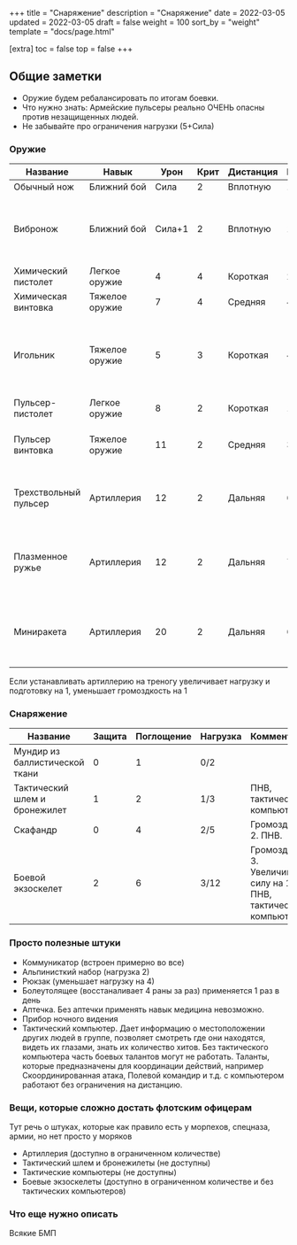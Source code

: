 +++
title = "Снаряжение"
description = "Снаряжение"
date = 2022-03-05
updated = 2022-03-05
draft = false
weight = 100
sort_by = "weight"
template = "docs/page.html"

[extra]
toc = false
top = false
+++

## Общие заметки

 - Оружие будем ребалансировать по итогам боевки. 
 - Что нужно знать: Армейские пульсеры реально ОЧЕНЬ опасны против незащищенных людей. 
 - Не забывайте про ограничения нагрузки (5+Сила)

### Оружие

|Название|Навык|Урон|Крит|Дистанция|Нагр|Особенности|Комментарий&nbsp;&nbsp;&nbsp;&nbsp;&nbsp;&nbsp;&nbsp;&nbsp;&nbsp;|
|--------|-----|----|----|---------|-------|-------|-----|
|Обычный нож|Ближний&nbsp;бой|Сила|2|Вплотную|1|||
|Вибронож|Ближний&nbsp;бой|Сила+1|2|Вплотную|1|Проникающее-2|Если вибронож рабочий, для безопасности он громко жужжит. Если армейский, то тихий|
|Химический пистолет|Легкое оружие|4|4|Короткая|2|||
|Химическая винтовка|Тяжелое оружие|7|4|Средняя|4|Автоматическое Громоздкое-2||
|Игольник|Тяжелое оружие|5|3|Короткая|4|Громоздкое-2 Залповое-3|Низкая пробивная способность делает его безопасным при сражениях в помещении и абордаже|
|Пульсер-пистолет|Легкое оружие|8|2|Короткая|1|Высококритичное-1 Проникающее-2||
|Пульсер винтовка|Тяжелое оружие|11|2|Средняя|3|Автоматическое Громоздкое-2 Высококритичное-2 Проникающее-3||
|Трехствольный пульсер|Артиллерия|12|2|Дальняя|6|Автоматическое Громоздкое-4 Высокритичное-3 Проникающее-4 Залповое-3||
|Плазменное ружье|Артиллерия|12|2|Дальняя|7|Громоздкое-4 Высококритичное-4 Проникающее-3 Жжение-3 Медленное-1 Взрыв-3||
|Миниракета|Артиллерия|20|2|Дальняя|6|Громоздкое-1 Бронебойное Медленное-1 Подготовка-1 Наведение-2 Взрыв-20||

Если устанавливать артиллерию на треногу увеличивает нагрузку и подготовку на 1, уменьшает громоздкость на 1

### Снаряжение

|Название|Защита|Поглощение|Нагрузка|Комментарии
|-----|-----|------|-----|----|
|Мундир из баллистической ткани|0|1|0/2|
|Тактический шлем и бронежилет|1|2|1/3|ПНВ, тактический компьютер
|Скафандр|0|4|2/5|Громоздкий 2. ПНВ.
|Боевой экзоскелет|2|6|3/12|Громоздкий 3. Увеличивает силу на 1. ПНВ, тактический компьютер

### Просто полезные штуки

- Коммуникатор (встроен примерно во все)
- Альпинисткий набор (нагрузка 2)
- Рюкзак (уменьшает нагрузку на 4)
- Болеутолящее (восстаналивает 4 раны за раз) применяется 1 раз в день
- Аптечка. Без аптечки применять навык медицина невозможно.
- Прибор ночного видения
- Тактический компьютер. Дает информацию о местоположении других людей в группе, позволяет смотреть где они находятся, видеть их глазами, знать их количество хитов. Без тактического компьютера часть боевых талантов могут не работать. Таланты, которые предназначены для координации действий, например Скоординированная атака, Полевой командир и т.д. с компьютером работают без ограничения на дистанцию.

### Вещи, которые сложно достать флотским офицерам
Тут речь о штуках, которые как правило есть у морпехов, спецназа, армии, но нет просто у моряков
 - Артиллерия (доступно в ограниченном количестве)
 - Тактический шлем и бронежилеты (не доступны)
 - Тактические компьютеры (не доступны)
 - Боевые экзоскелеты (доступно в ограниченном количестве и без тактических компьютеров)

### Что еще нужно описать
Всякие БМП